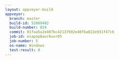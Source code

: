 ```yaml
---
layout: appveyor-build
appveyor:
  branch: master
  build-id: 52089482
  build-number: 824
  commit: 01faa5a2e407bc42137692e48fba822e931f47c6
  job-id: esapop8aur6uxr05
  job-number: 5
  os-name: Windows
  test-result: 0
---
```

